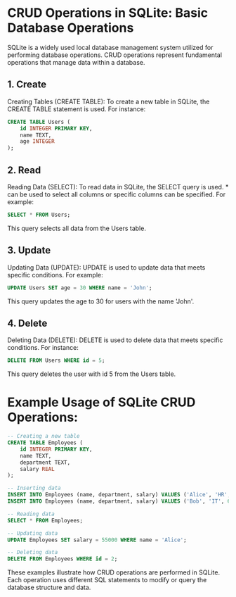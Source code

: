 # CRUD Operations in SQLite: Basic Database Operations

SQLite is a widely used local database management system utilized for performing database operations. CRUD operations represent fundamental operations that manage data within a database.

## 1. Create
Creating Tables (CREATE TABLE):
To create a new table in SQLite, the CREATE TABLE statement is used. For instance:
```sql
CREATE TABLE Users (
    id INTEGER PRIMARY KEY,
    name TEXT,
    age INTEGER
);
```
## 2. Read
Reading Data (SELECT):
To read data in SQLite, the SELECT query is used. * can be used to select all columns or specific columns can be specified. For example:
```sql
SELECT * FROM Users;

```
This query selects all data from the Users table.

## 3. Update
Updating Data (UPDATE):
UPDATE is used to update data that meets specific conditions. For example:
```sql
UPDATE Users SET age = 30 WHERE name = 'John';
```
This query updates the age to 30 for users with the name 'John'.

## 4. Delete
Deleting Data (DELETE):
DELETE is used to delete data that meets specific conditions. For instance:
```sql
DELETE FROM Users WHERE id = 5;
```
This query deletes the user with id 5 from the Users table.

# Example Usage of SQLite CRUD Operations:
```sql
-- Creating a new table
CREATE TABLE Employees (
    id INTEGER PRIMARY KEY,
    name TEXT,
    department TEXT,
    salary REAL
);

-- Inserting data
INSERT INTO Employees (name, department, salary) VALUES ('Alice', 'HR', 50000);
INSERT INTO Employees (name, department, salary) VALUES ('Bob', 'IT', 60000);

-- Reading data
SELECT * FROM Employees;

-- Updating data
UPDATE Employees SET salary = 55000 WHERE name = 'Alice';

-- Deleting data
DELETE FROM Employees WHERE id = 2;
```
These examples illustrate how CRUD operations are performed in SQLite. Each operation uses different SQL statements to modify or query the database structure and data.







